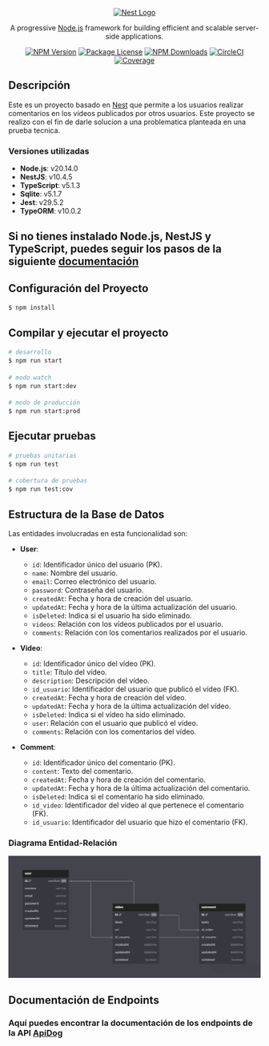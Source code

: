 <p align="center">
  <a href="http://nestjs.com/" target="blank"><img src="https://nestjs.com/img/logo-small.svg" width="120" alt="Nest Logo" /></a>
</p>

[circleci-image]: https://img.shields.io/circleci/build/github/nestjs/nest/master?token=abc123def456
[circleci-url]: https://circleci.com/gh/nestjs/nest

<p align="center">A progressive <a href="http://nodejs.org" target="_blank">Node.js</a> framework for building efficient and scalable server-side applications.</p>
<p align="center">
<a href="https://www.npmjs.com/~nestjscore" target="_blank"><img src="https://img.shields.io/npm/v/@nestjs/core.svg" alt="NPM Version" /></a>
<a href="https://www.npmjs.com/~nestjscore" target="_blank"><img src="https://img.shields.io/npm/l/@nestjs/core.svg" alt="Package License" /></a>
<a href="https://www.npmjs.com/~nestjscore" target="_blank"><img src="https://img.shields.io/npm/dm/@nestjs/common.svg" alt="NPM Downloads" /></a>
<a href="https://circleci.com/gh/nestjs/nest" target="_blank"><img src="https://img.shields.io/circleci/build/github/nestjs/nest/master" alt="CircleCI" /></a>
<a href="https://coveralls.io/github/nestjs/nest?branch=master" target="_blank"><img src="https://coveralls.io/repos/github/nestjs/nest/badge.svg?branch=master#9" alt="Coverage" /></a>


## Descripción

Este es un proyecto basado en [Nest](https://github.com/nestjs/nest) que permite a los usuarios realizar comentarios en los vídeos publicados por otros usuarios. Este proyecto se realizo con el fin de darle solucion a una problematica planteada en una prueba tecnica.

### Versiones utilizadas

-   **Node.js**: v20.14.0
-   **NestJS**: v10.4.5
-   **TypeScript**: v5.1.3
-   **Sqlite**: v5.1.7
-   **Jest**: v29.5.2
-   **TypeORM**: v10.0.2

## Si no tienes instalado Node.js, NestJS y TypeScript, puedes seguir los pasos de la siguiente [documentación](./Environment%20Settings.md)

## Configuración del Proyecto

```bash
$ npm install
```

## Compilar y ejecutar el proyecto

```bash
# desarrollo
$ npm run start

# modo watch
$ npm run start:dev

# modo de producción
$ npm run start:prod
```

## Ejecutar pruebas

```bash
# pruebas unitarias
$ npm run test

# cobertura de pruebas
$ npm run test:cov
```

## Estructura de la Base de Datos

Las entidades involucradas en esta funcionalidad son:

-   **User**:

    -   `id`: Identificador único del usuario (PK).
    -   `name`: Nombre del usuario.
    -   `email`: Correo electrónico del usuario.
    -   `password`: Contraseña del usuario.
    -   `createdAt`: Fecha y hora de creación del usuario.
    -   `updatedAt`: Fecha y hora de la última actualización del usuario.
    -   `isDeleted`: Indica si el usuario ha sido eliminado.
    -   `videos`: Relación con los vídeos publicados por el usuario.
    -   `comments`: Relación con los comentarios realizados por el usuario.

-   **Video**:

    -   `id`: Identificador único del vídeo (PK).
    -   `title`: Título del vídeo.
    -   `description`: Descripción del vídeo.
    -   `id_usuario`: Identificador del usuario que publicó el vídeo (FK).
    -   `createdAt`: Fecha y hora de creación del vídeo.
    -   `updatedAt`: Fecha y hora de la última actualización del vídeo.
    -   `isDeleted`: Indica si el vídeo ha sido eliminado.
    -   `user`: Relación con el usuario que publicó el vídeo.
    -   `comments`: Relación con los comentarios del vídeo.

-   **Comment**:
    -   `id`: Identificador único del comentario (PK).
    -   `content`: Texto del comentario.
    -   `createdAt`: Fecha y hora de creación del comentario.
    -   `updatedAt`: Fecha y hora de la última actualización del comentario.
    -   `isDeleted`: Indica si el comentario ha sido eliminado.
    -   `id_video`: Identificador del vídeo al que pertenece el comentario (FK).
    -   `id_usuario`: Identificador del usuario que hizo el comentario (FK).

### **Diagrama Entidad-Relación**

![alt text](image.png)

 

<h2>Documentación de Endpoints</h2> 
<h3>Aquí puedes encontrar la documentación de los endpoints de la API <a href="https://app.apidog.com/invite/project?token=BAOxmzvCO6Ht-0-RyjQGB" target="_blank">ApiDog</a></h3>
